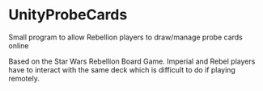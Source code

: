 # UnityProbeCards
Small program to allow Rebellion players to draw/manage probe cards online

Based on the Star Wars Rebellion Board Game. Imperial and Rebel players have to interact with the same deck which is
difficult to do if playing remotely.
